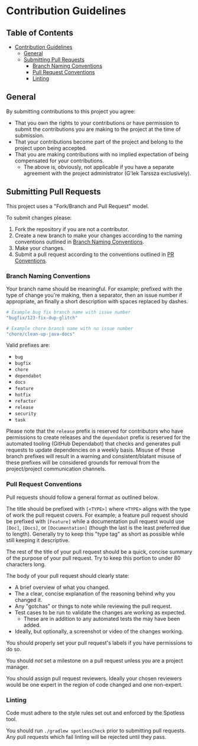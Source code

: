 # Contribution Guidelines #

<!-- omit in toc -->
## Table of Contents ##

* [Contribution Guidelines](#contribution-guidelines)
    * [General](#general)
    * [Submitting Pull Requests](#submitting-pull-requests)
        * [Branch Naming Conventions](#branch-naming-conventions)
        * [Pull Request Conventions](#pull-request-conventions)
        * [Linting](#linting)

## General ##

By submitting contributions to this project you agree:

* That you own the rights to your contributions or have permission to submit the
  contributions you are making to the project at the time of submission.
* That your contributions become part of the project and belong to the project
  upon being accepted.
* That you are making contributions with no implied expectation of being
  compensated for your contributions.
    * The above is, obviously, not applicable if you have a separate agreement
      with the project administrator (G'lek Tarssza exclusively).

## Submitting Pull Requests ##

This project uses a "Fork/Branch and Pull Request" model.

To submit changes please:

1. Fork the repository if you are not a contributor.
2. Create a new branch to make your changes according to the naming conventions
   outlined in [Branch Naming Conventions](#branch-naming-conventions).
3. Make your changes.
4. Submit a pull request according to the conventions outlined in
   [PR Conventions](#pull-request-conventions).

### Branch Naming Conventions ###

Your branch name should be meaningful. For example; prefixed with the type of
change you're making, then a separator, then an issue number if appropriate, an
finally a short description with spaces replaced by dashes.

```sh
# Example bug fix branch name with issue number
"bugfix/123-fix-dup-glitch"

# Example chore branch name with no issue number
"chore/clean-up-java-docs"
```

Valid prefixes are:

* `bug`
* `bugfix`
* `chore`
* `dependabot`
* `docs`
* `feature`
* `hotfix`
* `refactor`
* `release`
* `security`
* `task`

Please note that the `release` prefix is reserved for contributors who have
permissions to create releases and the `dependabot` prefix is reserved for the
automated tooling (GitHub Dependabot) that checks and generates pull requests to
update dependencies on a weekly basis. Misuse of these branch prefixes will
result in a warning and consistent/blatant misuse of these prefixes will be
considered grounds for removal from the project/project communication channels.

### Pull Request Conventions ###

Pull requests should follow a general format as outlined below.

The title should be prefixed with `[<TYPE>]` where `<TYPE>` aligns with the type
of work the pull request covers. For example; a feature pull request should be
prefixed with `[Feature]` while a documentation pull request would use `[Doc]`,
`[Docs]`, or `[Documentation]` (though the last is the least preferred due to
length). Generally try to keep this "type tag" as short as possible while still
keeping it descriptive.

The rest of the title of your pull request should be a quick, concise summary
of the purpose of your pull request. Try to keep this portion to under 80
characters long.

The body of your pull request should clearly state:

* A brief overview of what you changed.
* The a clear, concise explanation of the reasoning behind why you changed it.
* Any "gotchas" or things to note while reviewing the pull request.
* Test cases to be run to validate the changes are working as expected.
    * These are in addition to any automated tests the may have been added.
* Ideally, but optionally, a screenshot or video of the changes working.

You should properly set your pull request's labels if you have permissions to do
so.

You should _not_ set a milestone on a pull request unless you are a project
manager.

You should assign pull request reviewers. Ideally your chosen reviewers would be
one expert in the region of code changed and one non-expert.

### Linting ###

Code must adhere to the style rules set out and enforced by the Spotless tool.

You should run `./gradlew spotlessCheck` prior to submitting pull requests. Any
pull requests which fail linting will be rejected until they pass.
